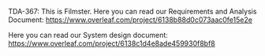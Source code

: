 TDA-367: This is Filmster.
Here you can read our Requirements and Analysis Document:
https://www.overleaf.com/project/6138b88d0c073aac0fe15e2e

Here you can read our System design document: 
https://www.overleaf.com/project/6138c1d4e8ade459930f8bf8

